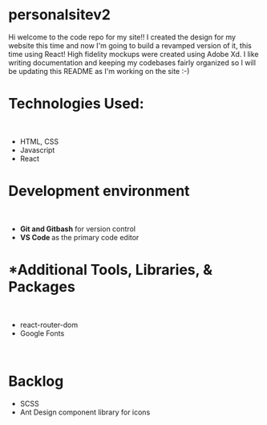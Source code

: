 # personalsitev2
Hi welcome to the code repo for my site!! 
I created the design for my website this time and now I'm going to build a revamped version of it, this time using React! High fidelity mockups were created using Adobe Xd. I like writing documentation and keeping my codebases fairly organized so I will be updating this README as I'm working on the site :-) 


<h1> Technologies Used: </h1>
<br/>
<ul>
  <li> HTML, CSS </li>
  <li> Javascript </li>
  <li> React </h1> 
  </ul>


<h1> Development environment </h1>
<br/>
<ul>
  <li>
    <b> Git and Gitbash</b> for version control
  </li>
  <li>
    <b> VS Code </b> as the primary code editor
  </li> 
  </ul>

<h1> *Additional Tools, Libraries, & Packages </h1>
<br/>
<ul>
  <li>
    react-router-dom
  </li>

  <li>
    Google Fonts
  </li>
  </ul>
  
<br/>
<h1> Backlog </h1>
<ul>
  <li> SCSS </li>
  <li> Ant Design component library for icons </li>
  </ul>
